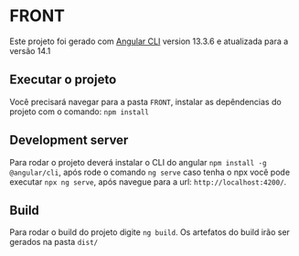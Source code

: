 # FRONT

Este projeto foi gerado com [Angular CLI](https://github.com/angular/angular-cli)
version 13.3.6 e atualizada para a versão 14.1

## Executar o projeto

Você precisará navegar para a pasta `FRONT`, instalar as depêndencias do projeto com o comando: `npm install`

## Development server

Para rodar o projeto deverá instalar o CLI do angular `npm install -g @angular/cli`, após rode o comando `ng serve` caso tenha o npx você pode executar `npx ng serve`, após navegue para a url: `http://localhost:4200/`.

## Build

Para rodar o build do projeto digite `ng build`. Os artefatos do build irão ser gerados na pasta `dist/`
